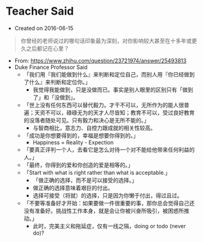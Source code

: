 # Teacher Said

- Created on 2016-06-15

> 你曾经的老师说过的哪句话印象最为深刻，对你影响较大甚至在十多年或更久之后都记在心里？

- From: https://www.zhihu.com/question/23721974/answer/25493813
- Duke Finance Professor Said
    - 「我们用『我们能做到什么』来判断和定位自己，而别人用『你已经做到了什么』来判断和定位你。」
        - 我觉得我能做到，只是没做而已。事实是别人眼里的区别只有「做到了」和「没做到」。
    - 「世上没有任何东西可以替代毅力。才干不可以，无所作为的能人很普遍；天资不可以，碌碌无为的天才人尽皆知；教育不可以，受过良好教育的没落者随处可见。只有毅力和决心是无所不能的。」
        - 与智商相比，意志力、自控力跟成就的相关性较高。
    - 「成功是你想要得到的，幸福是想要你得到的。」
        - Happiness = Reality - Expection
    - 「要真正评判一个人，去看它是怎么对待一个对不能给他带来任何利益的人。」
    - 「最终，你得到的爱和你创造的爱是相等的。」
    - 「Start with what is right rather than what is acceptable.」
        - 「做正确的选择，而不是可以接受的选择。」
        - 做正确的选择意味着艰巨的付出。
        - 选择可接受（将就）的选择，只是因为你懒于付出，得过且过。
    - 「不要等准备好才开始：如果要做一件很重要的事，那你总会觉得自己还没有准备好。挑战性工作本身，就是会让你被兴奋所吸引，被困惑所推动。」
        - 此时，完美主义和拖延症，仅有一线之隔，doing or todo (never do)?
